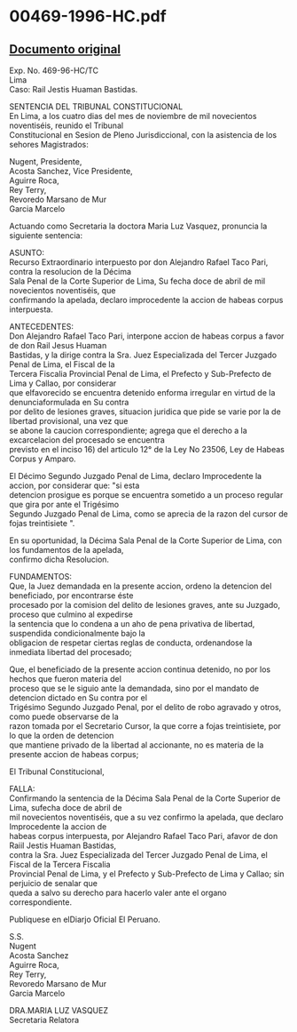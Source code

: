 
00469-1996-HC.pdf
=================
  
[Documento original](https://tc.gob.pe/jurisprudencia/1996/00469-1996-HC.pdf)  
---  
Exp. No. 469-96-HC/TC  
Lima  
Caso: Rail Jestis Huaman Bastidas.  

SENTENCIA  DEL TRIBUNAL CONSTITUCIONAL  
En Lima, a los cuatro dias del mes de noviembre de mil novecientos noventiséis, reunido el Tribunal  
Constitucional en Sesion de Pleno Jurisdiccional, con la asistencia de los sehores Magistrados:  

Nugent, Presidente,  
Acosta Sanchez,  Vice Presidente,  
Aguirre Roca,  
Rey Terry,  
Revoredo Marsano de Mur  
Garcia Marcelo  

Actuando como Secretaria la doctora Maria Luz Vasquez, pronuncia la siguiente sentencia:  

ASUNTO:  
Recurso Extraordinario interpuesto por don Alejandro Rafael Taco Pari, contra la resolucion de la Décima  
Sala Penal de la Corte Superior de Lima, Su fecha doce de abril de mil novecientos noventiséis, que  
confirmando la apelada, declaro improcedente la accion de habeas corpus interpuesta.  

ANTECEDENTES:  
Don Alejandro Rafael Taco Pari, interpone accion de habeas corpus a favor de don Rail Jesus Huaman  
Bastidas, y la dirige contra la Sra. Juez Especializada del Tercer Juzgado Penal de Lima, el Fiscal de la  
Tercera Fiscalia Provincial Penal de Lima, el Prefecto y Sub-Prefecto de Lima y Callao, por considerar  
que elfavorecido se encuentra detenido enforma irregular en virtud de la denunciaformulada en Su contra  
por delito de lesiones graves, situacion juridica que pide se varie por la de libertad provisional, una vez que  
se abone la caucion correspondiente; agrega que el derecho a la excarcelacion del procesado se encuentra  
previsto en el inciso 16) del articulo 12° de la Ley No 23506, Ley de Habeas Corpus y Amparo.  

El Décimo Segundo Juzgado Penal de Lima, declaro Improcedente la accion, por considerar que: "si esta  
detencion prosigue es porque se encuentra sometido a un proceso regular que gira por ante el Trigésimo  
Segundo Juzgado Penal de Lima, como se aprecia de la razon del cursor de fojas treintisiete ".  

En su oportunidad, la Décima Sala Penal de la Corte Superior de Lima, con los fundamentos de la apelada,  
confirmo dicha Resolucion.  

FUNDAMENTOS:  
Que, la Juez demandada en la presente accion, ordeno la detencion del beneficiado, por encontrarse éste  
procesado por la comision del delito de lesiones graves, ante su Juzgado, proceso que culmino al expedirse  
la sentencia que lo condena a un aho de pena privativa de libertad, suspendida condicionalmente bajo la  
obligacion de respetar ciertas reglas de conducta, ordenandose la inmediata libertad del procesado;  

Que, el beneficiado de la presente accion continua detenido, no por los hechos que fueron materia del  
proceso que se le siguio ante la demandada, sino por el mandato de detencion dictado en Su contra por el  
Trigésimo Segundo Juzgado Penal, por el delito de robo agravado y otros, como puede observarse de la  
razon tomada por el Secretario Cursor, la que corre a fojas treintisiete, por lo que la orden de detencion  
que mantiene privado de la libertad al accionante, no es materia de la presente accion de habeas corpus;

El Tribunal Constitucional,  

FALLA:  
Confirmando la sentencia de la Décima Sala Penal de la Corte Superior de Lima, sufecha doce de abril de  
mil novecientos noventiséis, que a su vez confirmo la apelada, que declaro Improcedente la accion de  
habeas corpus interpuesta, por Alejandro Rafael Taco Pari, afavor de don Raiil Jestis Huaman Bastidas,  
contra la Sra. Juez Especializada del Tercer Juzgado Penal de Lima, el Fiscal de la Tercera Fiscalia  
Provincial Penal de Lima, y el Prefecto y Sub-Prefecto de Lima y Callao; sin perjuicio de senalar que  
queda a salvo su derecho para hacerlo valer ante el organo correspondiente.  

Publiquese en elDiarjo Oficial El Peruano.  

S.S.  
Nugent  
Acosta Sanchez  
Aguirre Roca,  
Rey Terry,  
Revoredo Marsano de Mur  
Garcia Marcelo  

DRA.MARIA LUZ VASQUEZ  
Secretaria Relatora